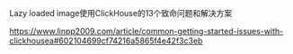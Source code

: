 Lazy loaded image使用ClickHouse的13个致命问题和解决方案

https://www.linpp2009.com/article/common-getting-started-issues-with-clickhousea#602104699cf74216a5865f4e42f3c3eb
